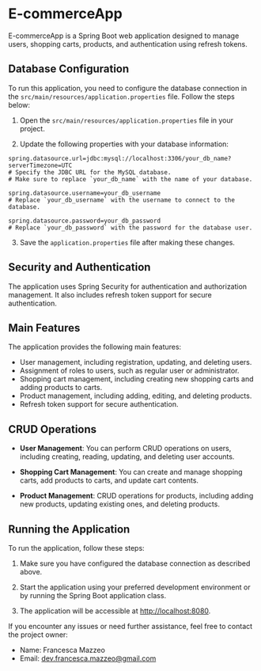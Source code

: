 # E-commerceApp

E-commerceApp is a Spring Boot web application designed to manage users, shopping carts, products, and authentication using refresh tokens.

## Database Configuration

To run this application, you need to configure the database connection in the `src/main/resources/application.properties` file. Follow the steps below:

1. Open the `src/main/resources/application.properties` file in your project.

2. Update the following properties with your database information:

```properties
spring.datasource.url=jdbc:mysql://localhost:3306/your_db_name?serverTimezone=UTC
# Specify the JDBC URL for the MySQL database.
# Make sure to replace `your_db_name` with the name of your database.

spring.datasource.username=your_db_username
# Replace `your_db_username` with the username to connect to the database.

spring.datasource.password=your_db_password
# Replace `your_db_password` with the password for the database user.
```

3. Save the `application.properties` file after making these changes.

## Security and Authentication

The application uses Spring Security for authentication and authorization management. It also includes refresh token support for secure authentication.

## Main Features

The application provides the following main features:

- User management, including registration, updating, and deleting users.
- Assignment of roles to users, such as regular user or administrator.
- Shopping cart management, including creating new shopping carts and adding products to carts.
- Product management, including adding, editing, and deleting products.
- Refresh token support for secure authentication.

## CRUD Operations

- **User Management**: You can perform CRUD operations on users, including creating, reading, updating, and deleting user accounts.

- **Shopping Cart Management**: You can create and manage shopping carts, add products to carts, and update cart contents.

- **Product Management**: CRUD operations for products, including adding new products, updating existing ones, and deleting products.

## Running the Application

To run the application, follow these steps:

1. Make sure you have configured the database connection as described above.

2. Start the application using your preferred development environment or by running the Spring Boot application class.

3. The application will be accessible at [http://localhost:8080](http://localhost:8080).

If you encounter any issues or need further assistance, feel free to contact the project owner:

- Name: Francesca Mazzeo
- Email: dev.francesca.mazzeo@gmail.com
